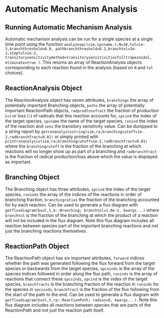 # Automatic Mechanism Analysis

## Running Automatic Mechanism Analysis

Automatic mechanism analysis can be run for a single species at a single time point using the function `analyzespc(sim,spcname,t;N=10,tol=1e-3,branchthreshold=0.9,
        pathbranchthreshold=0.2,branchtol=1e-2,steptol=1e-2,
        transitorysensitivitymethod=transitorysensitivitiesfulltrapezoidal,
        eliminate=true
        )`. This returns an array of ReactionAnalysis objects corresponding to each reaction found in the analysis (based on `N` and `tol` choices).

## ReactionAnalysis Object

The ReactionAnalysis object has seven attributes, `branchings` the array of potentially important Branching objects, `paths` the array of potentially important ReactionPath objects, `radprodlossfract` the fraction of production (+) or loss (-) of radicals that this reaction accounts for, `spcind` the index of the target species, `spcname` the name of the target species, `rxnind` the index of the reaction and `sens` the transitory sensitivity value. Can be dumpped to a string report by `getrxnanalysisstring(sim,ra;branchingcutoff=1e-2,radbranchfract=0.01)` or simply printed with `printrxnanalysis(sim,ra;branchingcutoff=1e-2,radbranchfract=0.01)` where the `branchingcutoff` is the fraction of the branching at which reactions will no longer show up as part of a branching and `radbranchfract` is the fraction of radical production/loss above which the value is displayed as important.

## Branching Object

The Branching object has three attributes, `spcind` the index of the target species, `rxninds` the array of the indices of the reactions in order of branching fraction, `branchingratios` the fraction of the branching accounted for by each reaction. Can be used to generate a flux diagram with `getfluxdiagram(bsol,t,b::Branching; branchtol=1.0e-2, kwargs...)` where `branchtol` is the fraction of the branching at which the product of a reaction will not be included in the flux diagram. Note this flux diagram includes all reaction between species part of the important branching reactions and not just the branching reactions themselves.

## ReactionPath Object  

The ReactionPath object has six important attributes, `forward` indices whether the path was generated following the flux forward from the target species or backwards from the target species, `spcsinds` is the array of the species indices followed in order along the flux path, `rxninds` is the array of reactions that connect these `spcsinds`, `spcind` is the index of the target species, `branchfracts` is the branching fraction of the reaction in `rxninds` for the species in `spcsinds`, `branchfract` is the fraction of the flux following from the start of the path to the end. Can be used to generate a flux diagram with `getfluxdiagram(bsol,t,rp::ReactionPath; radius=0, kwargs...)`. Note this flux diagram includes all reactions between species that are parts of the ReactionPath and not just the reaction path itself. 
